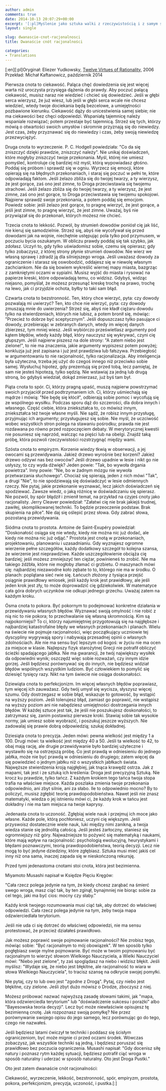 ```yaml
---  
author: admin  
comments: true  
date: 2014-10-13 20:07:29+00:00  
excerpt: '[:pl]Myślenie jako sztuka walki z rzeczywistością i z samym sobą.[:]'  
layout: single  

slug: dwanascie-cnot-racjonalnosci  
title: Dwanaście cnót racjonalności  

categories:  
- Translations  
---  
```


[:en]<!-- more -->[:pl]Oryginał: Eliezer Yudkowsky, [Twelve Virtues of Rationality](http://yudkowsky.net/rational/virtues/), 2006  
Przekład: Michał Kaftanowicz, październik 2014  

Pierwsza cnota to ciekawość. Paląca chęć dowiedzenia się jest więcej warta niż uroczysta przysięga dążenia do prawdy. Aby poczuć palącą ciekawość, musisz naraz nie wiedzieć i chcieć się dowiedzieć. Jeśli w głębi serca wierzysz, że już wiesz, lub jeśli w głębi serca wcale nie chcesz wiedzieć, wtedy twoje dociekania będą bezcelowe, a umiejętności pozbawione kierunku. Ciekawość dąży do unicestwienia samej siebie; nie ma ciekawości bez chęci odpowiedzi. Wspaniałą tajemnicę należy wspaniale rozwiązać; potem przestaje być tajemnicą. Strzeż się tych, którzy mówią o otwartości swoich umysłów i skromnie przyznają się do niewiedzy. Jest czas, żeby przyznawać się do niewiedzy i czas, żeby swoją niewiedzę przezwyciężyć.  

<!-- more -->Druga cnota to wyrzeczenie. P. C. Hodgell powiedziała: "Co da się zniszczyć dzięki prawdzie, zniszczyć należy". Nie unikaj doświadczeń, które mogłyby zniszczyć twoje przekonania. Myśl, której nie umiesz pomyśleć, kontroluje cię bardziej niż myśl, którą wypowiadasz głośno. Poddaj się próbom i sprawdź się w ogniu. Wyrzecz się emocji, które opierają się na błędnych przekonaniach, i staraj się poczuć w pełni te, które odpowiadają faktom. Jeśli żelazo zbliża się do twojej twarzy, a ty wierzysz, że jest gorące, zaś ono jest zimne, to Droga przeciwstawia się twojemu strachowi. Jeśli żelazo zbliża się do twojej twarzy, a ty wierzysz, że jest zimne, zaś ono jest gorące, to Droga przeciwstawia się twojemu spokojowi. Najpierw sprawdź swoje przekonania, a potem poddaj się emocjom. Powiedz sobie: jeśli żelazo jest gorące, to pragnę wierzyć, że jest gorące, a jeśli jest zimne, to pragnę wierzyć, że jest zimne. Uważaj, byś nie przywiązał się do przekonań, których możesz nie chcieć.  

Trzecia cnota to lekkość. Pozwól, by strumień dowodów poniósł cię jak liść, nie kieruj się samodzielnie. Strzeż się, abyś nie wycofywał się przed dowodami jak na wojnie, niechętnie ustępując pola tylko pod przymusem, w poczuciu bycia oszukanym. W obliczu prawdy poddaj się tak szybko, jak zdołasz. Uczyń to, gdy tylko uświadomisz sobie, czemu się opierasz; gdy tylko zobaczysz, z której strony płynie strumień dowodów. Nie wierz we własną sprawę i zdradź ją dla silniejszego wroga. Jeśli uważasz dowody za ograniczenie i starasz się oswobodzić, oddajesz się w niewolę własnym zachciankom. Nie da się bowiem wykreślić wiernej mapy miasta, bazgrząc z zamkniętymi oczami w sypialni. Musisz wyjść do miasta i rysować na papierze kreski, które odpowiadają temu, co widzisz. Gdybyś, widząc niejasno, pomyślał, że możesz przesunąć kreskę trochę na prawo, trochę na lewo, jak ci przyjdzie ochota, byłby to taki sam błąd.  

Czwarta cnota to bezstronność. Ten, który chce wierzyć, pyta: czy dowody pozwalają mi uwierzyć? Ten, kto chce nie wierzyć, pyta: czy dowody zmuszają mnie do uwierzenia? Strzeż się, abyś nie kładł ciężaru dowodu tylko na stwierdzeniach, których nie lubisz, a potem bronił się, mówiąc: "Przecież to dobrze być sceptycznym". Jeśli dopuszczasz tylko pasujące ci dowody, przebierając w zebranych danych, wtedy im więcej danych zbierzesz, tym mniej wiesz. Jeśli wybiórczo prześwietlasz argumenty pod kątem błędów, wtedy każdy błąd, który nauczysz się wykrywać, czyni cię głupszym. Jeśli najpierw piszesz na dole strony: "A zatem niebo jest zielone!", to nie ma znaczenia, jakie argumenty wypiszesz potem powyżej; konkluzja już jest zapisana i już jest prawdziwa lub fałszywa. Przebiegłość w argumentowaniu to nie racjonalność, tylko racjonalizacja. Aby inteligencja była użyteczna, trzeba jej użyć do czegoś innego niż przeciwko sobie samej. Wysłuchuj hipotez, gdy prezentują się przed tobą, lecz pamiętaj, że sam nie jesteś hipotezą, tylko sędzią. Nie wstawiaj za jedną lub drugą stroną, bo gdybyś wiedział, dokąd zmierzasz, już byś tam był.  

Piąta cnota to spór. Ci, którzy pragną upaść, muszą najpierw powstrzymać swoich przyjaciół przed podtrzymaniem ich. Ci, którzy uśmiechają się mądrze i mówią: "Nie będę się kłócił", odbierają sobie pomoc i wycofują się ze wspólnego wysiłku. Podczas sporu dąż do szczerości, dla dobra innych i własnego. Część ciebie, która zniekształca to, co mówisz innym, zniekształca też twoje własne myśli. Nie sądź, że robisz innym przysługę, przyjmując ich argumenty; przysługujesz się sobie. Nie myśl, że uczciwość wobec wszystkich stron polega na stawaniu pośrodku; prawda nie jest rozdawana po równo przed rozpoczęciem debaty. W merytorycznej kwestii nie posuniesz się naprzód, walcząc na pięści lub na obelgi. Znajdź taką próbę, która pozwoli rzeczywistości rozstrzygnąć między wami.  

Szósta cnota to empiryzm. Korzenie wiedzy tkwią w obserwacji, a jej owocami są przewidywania. Jakież drzewo wyrośnie bez korzeni? Jakież drzewo odżywi nas bez owoców? Jeśli drzewo upadnie w lesie i nikt go nie usłyszy, to czy wyda dźwięk? Jeden powie: "Tak, bo wywoła drgania powietrza". Inny powie: "Nie, bo w żadnym mózgu nie wywoła przetwarzania słuchowego". Chociaż się spierają, jeden z nich mówi "Tak", a drugi "Nie", to nie spodziewają się doświadczyć w lesie odmiennych rzeczy. Nie pytaj, jakie przekonanie wyznawać, lecz jakich doświadczeń się spodziewać. Zawsze wiedz, o jaką różnicę w doświadczaniu się spierasz. Nie pozwól, by spór błądził i zmienił temat, na przykład na czyjeś cnoty jako racjonalisty. Jerry Cleaver powiedział: "Załatwi cię nie brak jakiejś trudnej, zawiłej, skomplikowanej techniki. To będzie przeoczenie podstaw. Brak skupienia na piłce". Nie daj się oślepić przez słowa. Gdy zabrać słowa, pozostaną przewidywania.  

Siódma cnota to prostota. Antoine de Saint-Exupéry powiedział: "Doskonałość osiąga się nie wtedy, kiedy nie można nic już dodać, ale kiedy nie można nic już odjąć." Prostota jest cnotą w przekonaniach, projektowaniu, planowaniu i uzasadnianiu. Gdy wyznajesz ogromne wierzenie pełne szczegółów, każdy dodatkowy szczegół to kolejna szansa, że wierzenie jest nieprawdziwe. Każde uszczegółowienie obciąża cię bardziej; jeśli możesz zmniejszyć ten ciężar, powinieneś to zrobić. Nie ma takiego źdźbła, które nie mogłoby złamać ci grzbietu. O maszynach mówi się: najbardziej niezawodne koło zębate to to, którego nie ma w środku. O planach: poplątana sieć rwie się. Łańcuch złożony z tysiąca przejść osiągnie prawidłowy wniosek, jeśli każdy krok jest prawidłowy, ale jeśli jeden krok jest zły, to może doprowadzić cię gdziekolwiek. W matematyce cała góra dobrych uczynków nie odkupi jednego grzechu. Uważaj zatem na każdym kroku.  

Ósma cnota to pokora. Być pokornym to podejmować konkretne działania w przewidywaniu własnych błędów. Wyznawać swoją omylność i nie robić z nią nic to nie pokora; to przechwalanie się własną skromnością. Kim są najpokorniejsi? To ci, którzy najumiejętniej przygotowują się na najgłębsze i najbardziej katastrofalne błędy we własnych przekonaniach i planach. Wielu na świecie nie pojmuje racjonalności, więc początkujący uczniowie tej dyscypliny wygrywają spory i nabywają przesadnej opinii o własnych zdolnościach. Ale nie ma sensu być lepszym od kogoś: w życiu nie ma ocen za miejsce w klasie. Najlepszy fizyk starożytnej Grecji nie potrafił obliczyć ścieżki spadającego jabłka. Nie ma gwarancji, że twój największy wysiłek da odpowiedni wynik; oszczędź więc sobie rozważań, czy innym idzie gorzej. Jeśli będziesz porównywać się do innych, nie będziesz widział błędów wspólnych wszystkim ludziom. Być człowiekiem to pomylić się dziesięć tysięcy razy. Nikt na tym świecie nie osiąga doskonałości.  

Dziewiąta cnota to perfekcjonizm. Im więcej własnych błędów poprawiasz, tym więcej ich zauważasz. Gdy twój umysł się wycisza, słyszysz więcej szumu. Gdy dostrzegasz w sobie błąd, wskazuje to gotowość, by wstąpić na wyższy poziom. Jeśli tolerujesz błąd, zamiast go poprawić, nie wstąpisz na wyższy poziom ani nie nabędziesz umiejętności dostrzegania innych błędów. W każdej sztuce jest tak, że jeśli nie poszukujesz doskonałości, to zatrzymasz się, zanim postawisz pierwsze kroki. Stawiaj sobie tak wysokie normy, jak umiesz sobie wyobrazić, i poszukuj jeszcze wyższych. Nie zadowalaj się prawie dobrą odpowiedzią; szukaj dokładnej.  

Dziesiąta cnota to precyzja. Jeden mówi: pewna wielkość jest między 1 a 100. Drugi mówi: ta wielkość jest między 40 a 50. Jeśli ta wielkość to 42, to obaj mają rację, ale drugie przewidywanie było bardziej użyteczne i wystawiło się na ostrzejszą próbę. Co jest prawdą w odniesieniu do jednego jabłka, może nie być prawdą w odniesieniu do drugiego; zatem więcej da się powiedzieć o jednym jabłku niż o wszystkich jabłkach świata. Najwęższe stwierdzenia kroją najgłębiej, jak tnąca krawędź ostrza. Jak z mapami, tak jest i ze sztuką ich kreślenia: Droga jest precyzyjną Sztuką. Nie krocz ku prawdzie, tylko tańcz. Z każdym krokiem tego tańca twoja stopa trafia na właściwe miejsce. Każda poszlaka zmienia twoje przekonania odpowiednio, ani zbyt silnie, ani za słabo. Ile to odpowiednio mocno? By to policzyć, musisz zgłębić teorię prawdopodobieństwa. Nawet jeśli nie znasz matematyki, wiedza o jej istnieniu mówi ci, że każdy krok w tańcu jest dokładny i nie ma tam miejsca na twoje kaprysy.  

Jedenasta cnota to uczoność. Zgłębiaj wiele nauk i przejmuj ich moce jako własne. Każde pole, którą pochłoniesz, uczyni cię większym. Jeśli przyswoisz dostatecznie wiele nauk, luki między nimi zanikną, a twoja wiedza stanie się jednolitą całoścą. Jeśli jesteś żarłoczny, staniesz się ogromniejszy niż góry. Najważniejsze to pożywić się matematyką i naukami, które mają wpływ na racjonalność: psychologią ewolucyjną, heurystykami i błędami poznawczymi, teorią prawdopodobieństwa, teorią decyzji. Lecz nie mogą to być jedyne dziedziny, które zgłębiasz. Sztuka musi mieć jakiś cel inny niż ona sama, inaczej zapada się w nieskończoną rekursję.  

Przed tymi jedenastoma cnotami stoi cnota, która jest bezimienna.  

Miyamoto Musashi napisał w Księdze Pięciu Kręgów:  

"Cała rzecz polega jedynie na tym, że kiedy chcesz zarąbać na śmierć swego wroga, masz ciąć tak, by ten zginął, bynajmniej nie biorąc sobie za cel tego, jaki ma być cios: mocny czy słaby."  

Kaźdy krok twojego rozumowania musi ciąć tak, aby dotrzeć do właściwej odpowiedzi. Cała rzecz polega jedynie na tym, żeby twoja mapa odzwierciedlała terytorium.  

Jeśli nie uda ci się dotrzeć do właściwej odpowiedzi, nie ma sensu protestować, że przecież działałeś prawidłowo.  

Jak możesz poprawić swoje pojmowanie racjonalności? Nie zrobisz tego, mówiąc sobie: "Być racjonalnym to mój obowiązek". W ten sposób tylko pogłębiasz swoje mylne pojmowanie. Być może w twoim pojmowaniu być racjonalnym to wierzyć słowom Wielkiego Nauczyciela, a Wielki Nauczyciel mówi: "Niebo jest zielone", ty zaś spoglądasz na niebo i widzisz błękit. Jeśli myślisz: "Wydaje się, że niebo jest błękitne, ale racjonalność to wiara w słowa Wielkiego Nauczyciela", to tracisz szansę na odkrycie swojej pomyłki.  

Nie pytaj, czy to lub owo jest "zgodne z Drogą". Pytaj, czy niebo jest błękitne, czy zielone. Jeśli zbyt dużo mówisz o Drodze, zboczysz z niej.  

Możesz próbować nazwać najwyższą zasadę słowami takimi, jak "mapa, która odzwierciedla terytorium" lub "doświadczenie sukcesu i porażki" albo "Bayesowska teoria decyzji". Lecz być może niewłaściwie opisujesz tę bezimienną cnotę. Jak rozpoznasz swoją pomyłkę? Nie przez porównywanie swojego opisu do jego samego, lecz porównując go do tego, czego nie nazwałeś.  

Jeśli będziesz latami ćwiczył te techniki i poddasz się ścisłym ograniczeniom, być może mignie ci przed oczami środek. Wówczas zobaczysz, jak wszystkie techniki są jedną, i będziesz poruszać się prawidłowo bez poczucia ograniczenia. Musashi napisał: "Gdy docenisz siłę natury i poznasz rytm każdej sytuacji, będziesz potrafił ciąć wroga w sposób naturalny i uderzać w sposób naturalny. Oto jest Droga Pustki."  

Oto jest zatem dwanaście cnót racjonalności:  

Ciekawość, wyrzeczenie, lekkość, bezstronność, spór, empiryzm, prostota, pokora, perfekcjonizm, precyzja, uczoność, i pustka.[:]  
